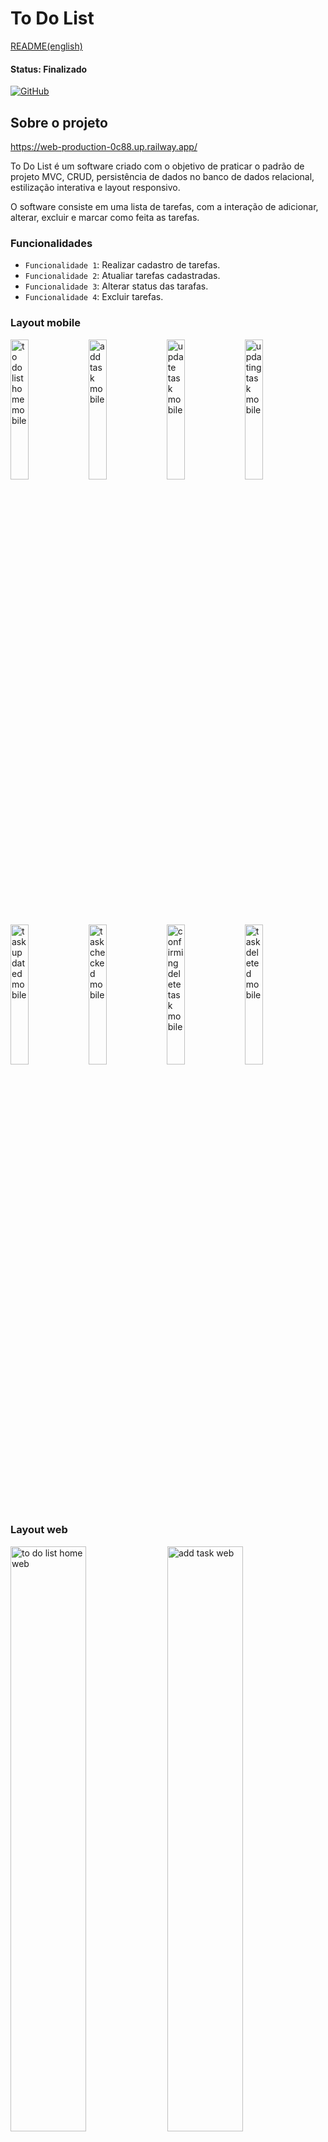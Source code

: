 # To Do List

[README(english)](https://github.com/IsabelaBaseggio/ToDoList/blob/main/README.md)

#### Status: Finalizado

[![GitHub](https://img.shields.io/github/license/IsabelaBaseggio/ToDoList)](https://github.com/IsabelaBaseggio/ToDoList/blob/main/LICENSE)


## Sobre o projeto

https://web-production-0c88.up.railway.app/

To Do List é um software criado com o objetivo de praticar o padrão de projeto MVC, CRUD, persistência de dados no banco de dados relacional, estilização interativa e layout responsivo.

O software consiste em uma lista de tarefas, com a interação de adicionar, alterar, excluir e marcar como feita as tarefas.

### Funcionalidades

- `Funcionalidade 1`: Realizar cadastro de tarefas.
- `Funcionalidade 2`: Atualiar tarefas cadastradas.
- `Funcionalidade 3`: Alterar status das tarafas.
- `Funcionalidade 4`: Excluir tarefas.

### Layout mobile

<p float="left">
  <img src="https://github.com/IsabelaBaseggio/ToDoList/blob/main/assets/ToDoListMobile.png" alt="to do list home mobile"      style="width:24%;"/>
  <img src="https://github.com/IsabelaBaseggio/ToDoList/blob/main/assets/addTaskMobile.png" alt="add task mobile"        style="width:24%;"/>
  <img src="https://github.com/IsabelaBaseggio/ToDoList/blob/main/assets/updateTaskMobile.png" alt="update task mobile" style="width:24%;"/>
  <img src="https://github.com/IsabelaBaseggio/ToDoList/blob/main/assets/updatingTaskMobile.png" alt="updating task mobile" style="width:24%;"/>
  <img src="https://github.com/IsabelaBaseggio/ToDoList/blob/main/assets/updatedTaskMobile.png" alt="task updated mobile"      style="width:24%;"/>
  <img src="https://github.com/IsabelaBaseggio/ToDoList/blob/main/assets/checkedTaskMobile.png" alt="task checked mobile"        style="width:24%;"/>
  <img src="https://github.com/IsabelaBaseggio/ToDoList/blob/main/assets/confirmDeleteTaskMobile.png" alt="confirming delete task mobile" style="width:24%;"/>
  <img src="https://github.com/IsabelaBaseggio/ToDoList/blob/main/assets/taskDeletedMobile.png" alt="task deleted mobile" style="width:24%;"/>
  
 </p>

### Layout web

<p float="left">
  <img src="https://github.com/IsabelaBaseggio/ToDoList/blob/main/assets/ToDoListWeb.png" alt="to do list home web" style="width:49%;"/>
  <img src="https://github.com/IsabelaBaseggio/ToDoList/blob/main/assets/addTaskWeb.png" alt="add task web" style="width:49%;"/>
  <img src="https://github.com/IsabelaBaseggio/ToDoList/blob/main/assets/updateTaskWeb.png" alt="update task web" style="width:49%;"/>
  <img src="https://github.com/IsabelaBaseggio/ToDoList/blob/main/assets/updatingTaskWeb.png" alt="updating task web" style="width:49%;"/>
  <img src="https://github.com/IsabelaBaseggio/ToDoList/blob/main/assets/updatedTaskWeb.png" alt="task updated web" style="width:49%;"/>
  <img src="https://github.com/IsabelaBaseggio/ToDoList/blob/main/assets/checkedTaskWeb.png" alt="task checked web" style="width:49%;"/>
  <img src="https://github.com/IsabelaBaseggio/ToDoList/blob/main/assets/confirmDeleteTaskWeb.png" alt="confirming delete task web" style="width:49%;"/>
  <img src="https://github.com/IsabelaBaseggio/ToDoList/blob/main/assets/taskDeletedWeb.png" alt="task deleted web" style="width:49%;"/>
 </p>

## Pré-requisitos

Você vai precisar ter instalado em sua máquina as seguintes ferramentas:
[Git](https://git-scm.com), [Node.js](https://nodejs.org/en/);

E um editor para trabalhar com o código, como: [VSCode](https://code.visualstudio.com/).

```bash

# Clone este repositório
$ git clone <https://github.com/IsabelaBaseggio/ToDoList>

# No editor de texto abra o arquivo index.js e altere a variável port para:
const port = 3000;

# Acesse a pasta do projeto no terminal/cmd
$ cd ToDoList

# Vá para o arquivo index
$ cd index

# Instale as dependências
$ npm install ejs@3.1.8 express@4.18.2 mongoose@6.7.0 dotenv@16.0.3

# Execute a aplicação em modo de desenvolvimento
$ npm run dev:server

# O servidor iniciará na porta: 3000 - acesse <http://localhost:3000>

```

## Técnicas e tecnologia utilizadas

- Padrão MVC

### Front end
- HTML5 / CSS3
- JavaScript v8
- Material Icons - Google Fonts

### Back end
- Node.js v8.11.0
- Express v4.18.2
- MongoDB v6.7.0
- Dotenv v16.0.3
- EJS v3.1.8


## Autor

Isabela Ribeiro Baseggio

https://www.linkedin.com/in/isabelabaseggio
